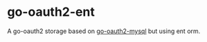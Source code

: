 # go-oauth2-ent

A go-oauth2 storage based on [go-oauth2-mysql](https://github.com/go-oauth2/mysql/) but using ent orm.
